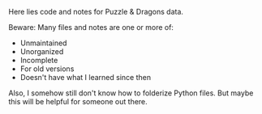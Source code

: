 Here lies code and notes for Puzzle & Dragons data.

Beware: Many files and notes are one or more of:
- Unmaintained
- Unorganized
- Incomplete
- For old versions
- Doesn't have what I learned since then

Also, I somehow still don't know how to folderize Python files. But maybe this will be helpful for someone out there.
